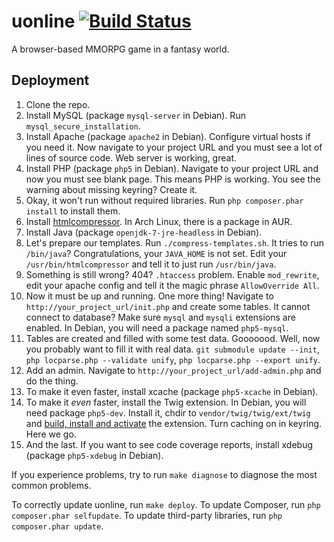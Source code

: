 uonline [![Build Status](https://travis-ci.org/uonline/uonline.png?branch=travis)](https://travis-ci.org/uonline/uonline)
=======

A browser-based MMORPG game in a fantasy world.


Deployment
----------

1. Clone the repo.
2. Install MySQL (package `mysql-server` in Debian). Run `mysql_secure_installation`.
3. Install Apache (package `apache2` in Debian). Configure virtual hosts if you need it. Now navigate to your project URL and you must see a lot of lines of source code. Web server is working, great.
4. Install PHP (package `php5` in Debian). Navigate to your project URL and now you must see blank page. This means PHP is working. You see the warning about missing keyring? Create it.
5. Okay, it won't run without required libraries. Run `php composer.phar install` to install them.
6. Install [htmlcompressor](http://code.google.com/p/htmlcompressor/). In Arch Linux, there is a package in AUR.
7. Install Java (package `openjdk-7-jre-headless` in Debian).
8. Let's prepare our templates. Run `./compress-templates.sh`. It tries to run `/bin/java`? Congratulations, your `JAVA_HOME` is not set. Edit your `/usr/bin/htmlcompressor` and tell it to just run `/usr/bin/java`.
9. Something is still wrong? 404? `.htaccess` problem. Enable `mod_rewrite`, edit your apache config and tell it the magic phrase `AllowOverride All`.
10. Now it must be up and running. One more thing! Navigate to `http://your_project_url/init.php` and create some tables. It cannot connect to database? Make sure `mysql` and `mysqli` extensions are enabled. In Debian, you will need a package named `php5-mysql`.
11. Tables are created and filled with some test data. Gooooood. Well, now you probably want to fill it with real data. `git submodule update --init`, `php locparse.php --validate unify`, `php locparse.php --export unify`.
12. Add an admin. Navigate to `http://your_project_url/add-admin.php` and do the thing.
13. To make it even faster, install xcache (package `php5-xcache` in Debian).
13. To make it _even_ faster, install the Twig extension. In Debian, you will need package `php5-dev`. Install it, chdir to `vendor/twig/twig/ext/twig` and [build, install and activate](http://twig.sensiolabs.org/doc/intro.html#installing-the-c-extension) the extension. Turn caching on in keyring. Here we go.
14. And the last. If you want to see code coverage reports, install xdebug (package `php5-xdebug` in Debian).

If you experience problems, try to run `make diagnose` to diagnose the most common problems.

To correctly update uonline, run `make deploy`. To update Composer, run `php composer.phar selfupdate`. To update third-party libraries, run `php composer.phar update`.
